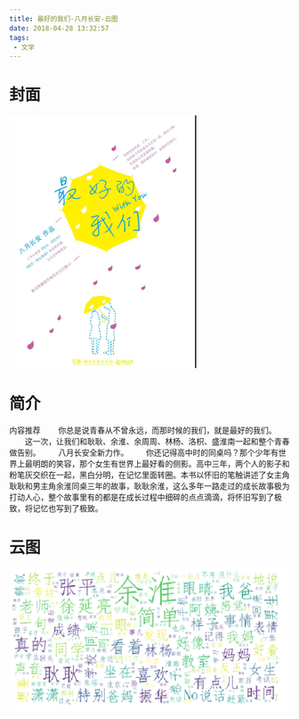 ```yaml
---
title: 最好的我们-八月长安-云图
date: 2018-04-28 13:32:57
tags:
 - 文学
---
```


# 封面
![pic](最好的我们-八月长安-云图/Snipaste_2018-04-28_13-34-03.png)

# 简介
内容推荐
　　你总是说青春从不曾永远，而那时候的我们，就是最好的我们。
　　这一次，让我们和耿耿、余淮、余周周、林杨、洛枳、盛淮南一起和整个青春做告别。
　　八月长安全新力作。
　　你还记得高中时的同桌吗？那个少年有世界上最明朗的笑容，那个女生有世界上最好看的侧影。高中三年，两个人的影子和粉笔灰交织在一起，黑白分明，在记忆里面转圈。本书以怀旧的笔触讲述了女主角耿耿和男主角余淮同桌三年的故事，耿耿余淮，这么多年一路走过的成长故事极为打动人心，整个故事里有的都是在成长过程中细碎的点点滴滴，将怀旧写到了极致，将记忆也写到了极致。

# 云图
![pic](最好的我们-八月长安-云图/Snipaste_2018-04-28_13-33-40.png)

